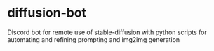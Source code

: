 # diffusion-bot
Discord bot for remote use of stable-diffusion with python scripts for automating and refining prompting and img2img generation

